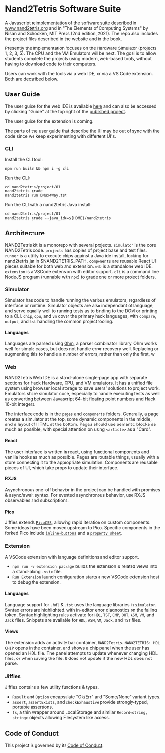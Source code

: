 # Nand2Tetris Software Suite

A Javascript reimplementation of the software suite described in www.nand2tetris.org and in "The Elements of Computing Systems" by Nisan and Schocken, MIT Press (2nd edition, 2021). The repo also includes the project files described in the website and in the book.

Presently the implementation focuses on the Hardware Simulator (projects 1, 2, 3, 5). The CPU and the VM Emulators will be next. The goal is to allow students complete the projects using modern, web-based tools, without having to download code to their computers.

Users can work with the tools via a web IDE, or via a VS Code extension. Both are decsribed below.

## User Guide

The user guide for the web IDE is available [here](./src/pages/USER_GUIDE.md) and can also be accessed by clicking "Guide" at the top right of the [published project](https://davidsouther.github.io/nand2tetris).

The user guide for the extension is coming.

The parts of the user guide that describe the UI may be out of sync with the code since we keep experimenting with differtent UI's.

### CLI

Install the CLI tool:

    npm run build && npm i -g cli

Run the CLI:

    cd nand2tetris/project/01
    nand2tetris grade
    nand2tetris run DMux4Way.tst

Run the CLI with a nand2tetris Java install:

    cd nand2tetris/project/01
    nand2tetris grade --java_ide=${HOME}/nand2tetris

## Architecture

NAND2Tetris kit is a monorepo with several projects.
`simulator` is the core NAND2Tetris code.
`projects` has copies of project base and test files.
`runner` is a utility to execute chips against a Java ide install, looking for nand2tetris.jar in $NAND2TETRIS_PATH.
`components` are reusable React UI pieces suitable for both web and extension.
`web` is a standalone web IDE.
`extension` is a VSCode extension with editor support.
`cli` is a command line NodeJS program (runnable with `npx`) to grade one or more project folders.

### Simulator

Simulator has code to handle running the various emulators, regardless of interface or runtime.
Simulator objects are also independant of language, and serve equally well to running tests as to binding to the DOM or printing to a CLI.
`chip`, `cpu`, and `vm` cover the primary hack languages, with `compare`, `output`, and `tst` handling the common project tooling.

#### Languages

Languages are parsed using [Ohm](https://ohmjs.org/), a parser combinator library.
Ohm works well for simple cases, but does not handle error recovery well.
Replacing or augmenting this to handle a number of errors, rather than only the first, w

### Web

NAND2Tetris Web IDE is a stand-alone single-page app with separate sections for Hack Hardware, CPU, and VM emulators.
It has a unified file system using browser local storage to save users' solutions to project work.
Emulators share simulator code, especially to handle executing tests as well as converting between Javascript 64-bit floating point numbers and Hack 16-bit integers.

The interface code is in the `pages` and `components` folders.
Generally, a page creates a simulator at the top, some dynamic components in the middle, and a layout of HTML at the bottom.
Pages should use semantic blocks as much as possible, with special attention on using `<article>` as a "Card".

#### React

The user interface is written in react, using functional components and vanilla hooks as much as possible.
Pages are routable things, usually with a store connecting it to the appropriate simulation.
Components are reusable pieces of UI, which take props to update their interface.

#### RXJS

Asynchronous one-off behavior in the project can be handled with promises & async/await syntax.
For evented asynchronous behavior, use RXJS observables and subscriptions.

#### Pico

Jiffies extends [`PicoCSS`](https://picocss.com), allowing rapid iteration on custom components.
Some ideas have been moved upstream to Pico.
Specific components in the forked Pico include [`inline-buttons`](https://github.com/picocss/pico/issues/182) and a [`property sheet`](https://github.com/picocss/pico/issues/195).

### Extension

A VSCode extension with language definitions and editor support.

- `npm run -w extension package` builds the extension & related views into a stand-along `.vsix` file.
- `Run Extension` launch configuration starts a new VSCode extension host to debug the extension.

#### Languages

Language support for `.hdl` & `.tst` uses the language libraries in `simulator`.
Syntax errors are highlighted, with in-editor error diagnostics on the failing token.
Syntax highlighting rules activate for `HDL`, `TST`, `CMP`, `OUT`, `ASM`, `VM`, and `Jack` files.
Snippets are available for `HDL`, `ASM`, `VM`, `Jack`, and `TST` files.

#### Views

The extension adds an activity bar container, `NAND2Tetris`.
`NAND2TETRIS: HDL CHIP` opens in the container, and shows a chip panel when the user has opened an HDL file.
The panel attempts to update whenever changing HDL files, or when saving the file.
It does not update if the new HDL does not parse.

### Jiffies

Jiffies contains a few utility functions & types.

- `Result` and `Option` encapsulate "Ok/Err" and "Some/None" variant types.
- `assert`, `assertExists`, and `checkExhaustive` provide strongly-typed, portable assertions.
- `fs`, a thin wrapper around LocalStorage and similar `Record<string, string>` objects allowing Filesystem like access.

## Code of Conduct

This project is governed by its [Code of Conduct](./CODE_OF_CONDUCT.md).
